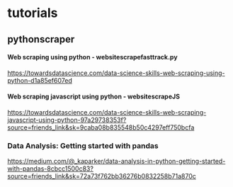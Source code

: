 # tutorials

## pythonscraper
#### Web scraping using python - websitescrapefasttrack.py 
https://towardsdatascience.com/data-science-skills-web-scraping-using-python-d1a85ef607ed
#### Web scraping javascript using python - websitescrapeJS
https://towardsdatascience.com/data-science-skills-web-scraping-javascript-using-python-97a29738353f?source=friends_link&sk=9caba08b835548b50c4297eff750bcfa
### Data Analysis: Getting started with pandas
https://medium.com/@_kaparker/data-analysis-in-python-getting-started-with-pandas-8cbcc1500c83?source=friends_link&sk=72a73f762bb36276b0832258b71a870c